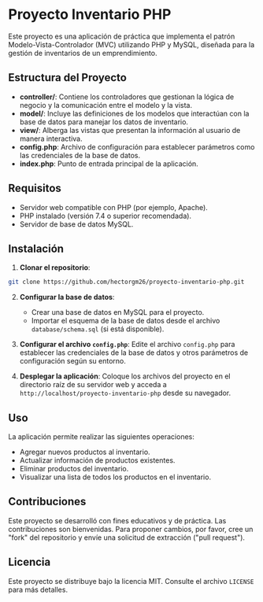 # Proyecto Inventario PHP

Este proyecto es una aplicación de práctica que implementa el patrón Modelo-Vista-Controlador (MVC) utilizando PHP y MySQL, diseñada para la gestión de inventarios de un emprendimiento.

## Estructura del Proyecto

* **controller/**: Contiene los controladores que gestionan la lógica de negocio y la comunicación entre el modelo y la vista.
* **model/**: Incluye las definiciones de los modelos que interactúan con la base de datos para manejar los datos de inventario.
* **view/**: Alberga las vistas que presentan la información al usuario de manera interactiva.
* **config.php**: Archivo de configuración para establecer parámetros como las credenciales de la base de datos.
* **index.php**: Punto de entrada principal de la aplicación.

## Requisitos

* Servidor web compatible con PHP (por ejemplo, Apache).
* PHP instalado (versión 7.4 o superior recomendada).
* Servidor de base de datos MySQL.

## Instalación

1. **Clonar el repositorio**:

```bash
git clone https://github.com/hectorgm26/proyecto-inventario-php.git
```

2. **Configurar la base de datos**:
   * Crear una base de datos en MySQL para el proyecto.
   * Importar el esquema de la base de datos desde el archivo `database/schema.sql` (si está disponible).

3. **Configurar el archivo `config.php`**:
   Edite el archivo `config.php` para establecer las credenciales de la base de datos y otros parámetros de configuración según su entorno.

4. **Desplegar la aplicación**:
   Coloque los archivos del proyecto en el directorio raíz de su servidor web y acceda a `http://localhost/proyecto-inventario-php` desde su navegador.

## Uso

La aplicación permite realizar las siguientes operaciones:

* Agregar nuevos productos al inventario.
* Actualizar información de productos existentes.
* Eliminar productos del inventario.
* Visualizar una lista de todos los productos en el inventario.

## Contribuciones

Este proyecto se desarrolló con fines educativos y de práctica. Las contribuciones son bienvenidas. Para proponer cambios, por favor, cree un "fork" del repositorio y envíe una solicitud de extracción ("pull request").

## Licencia

Este proyecto se distribuye bajo la licencia MIT. Consulte el archivo `LICENSE` para más detalles.
